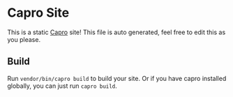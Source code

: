 # Capro Site

This is a static [Capro](https://github.com/xy2z/capro) site! This file is auto generated, feel free to edit this as you please.

## Build

Run `vendor/bin/capro build` to build your site. Or if you have capro installed globally, you can just run `capro build`.


